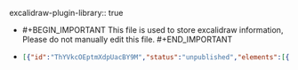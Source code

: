 excalidraw-plugin-library:: true

- #+BEGIN_IMPORTANT
  This file is used to store excalidraw information, Please do not manually edit this file.
  #+END_IMPORTANT
- ```json
  [{"id":"ThYVkcOEptmXdpUacBY9M","status":"unpublished","elements":[{"type":"text","version":722,"versionNonce":1546730307,"isDeleted":false,"id":"1f13Z28ntWMToNKk3hUOM","fillStyle":"hachure","strokeWidth":1,"strokeStyle":"solid","roughness":1,"opacity":100,"angle":0,"x":771.9985387877682,"y":192.6728503840559,"strokeColor":"#862e9c","backgroundColor":"transparent","width":65.51230482200003,"height":20.235701290560552,"seed":351489901,"groupIds":["9c_ExtOXiEB3P8ThydHCI"],"roundness":null,"boundElements":[],"updated":1688139391998,"link":null,"locked":false,"fontSize":16.188561032448444,"fontFamily":1,"text":"√x² + y²","textAlign":"left","verticalAlign":"top","containerId":null,"originalText":"√x² + y²","lineHeight":1.25,"baseline":14},{"type":"line","version":213,"versionNonce":654659181,"isDeleted":false,"id":"ne1JqcfPu5y9-8V6dRTYL","fillStyle":"hachure","strokeWidth":1,"strokeStyle":"solid","roughness":1,"opacity":100,"angle":0,"x":783.268145599694,"y":189.95789521823204,"strokeColor":"#862e9c","backgroundColor":"transparent","width":52.56094960947334,"height":0.9713235426604273,"seed":275566957,"groupIds":["9c_ExtOXiEB3P8ThydHCI"],"roundness":{"type":2},"boundElements":[],"updated":1688139391998,"link":null,"locked":false,"startBinding":null,"endBinding":null,"lastCommittedPoint":null,"startArrowhead":null,"endArrowhead":null,"points":[[0,0],[52.56094960947334,-0.9713235426604273]]}],"created":1693395806183},{"id":"uQjf0tsJqQHIMFMbbVU32","status":"unpublished","elements":[{"type":"arrow","version":33,"versionNonce":466898381,"isDeleted":false,"id":"Hu7WAsc64ZpqNOYXglFiJ","fillStyle":"hachure","strokeWidth":1,"strokeStyle":"solid","roughness":1,"opacity":100,"angle":0,"x":609.7593994140625,"y":533.8406372070312,"strokeColor":"#000000","backgroundColor":"transparent","width":0,"height":279.66563415527344,"seed":1958303001,"groupIds":["qp2VrCSwcMXW_NXauMZy2"],"roundness":{"type":2},"boundElements":[],"updated":1687947350909,"link":null,"locked":false,"startBinding":null,"endBinding":null,"lastCommittedPoint":null,"startArrowhead":null,"endArrowhead":"arrow","points":[[0,0],[0,-279.66563415527344]]},{"type":"arrow","version":42,"versionNonce":1958347139,"isDeleted":false,"id":"DhDocbxwHb2juDD68b2qu","fillStyle":"hachure","strokeWidth":1,"strokeStyle":"solid","roughness":1,"opacity":100,"angle":0,"x":584.1140747070312,"y":486.8297119140625,"strokeColor":"#000000","backgroundColor":"transparent","width":296.0625,"height":0,"seed":1688246007,"groupIds":["qp2VrCSwcMXW_NXauMZy2"],"roundness":{"type":2},"boundElements":[],"updated":1687947350909,"link":null,"locked":false,"startBinding":null,"endBinding":null,"lastCommittedPoint":null,"startArrowhead":null,"endArrowhead":"arrow","points":[[0,0],[296.0625,0]]},{"type":"line","version":86,"versionNonce":1292045357,"isDeleted":false,"id":"cK0TcL3kiCxq479S4KXWn","fillStyle":"hachure","strokeWidth":1,"strokeStyle":"solid","roughness":1,"opacity":100,"angle":0,"x":610.3922119140625,"y":487.9922180175781,"strokeColor":"#000000","backgroundColor":"transparent","width":133.1484375,"height":86.7515869140625,"seed":1355371735,"groupIds":["qp2VrCSwcMXW_NXauMZy2"],"roundness":{"type":2},"boundElements":[],"updated":1687947350909,"link":null,"locked":false,"startBinding":null,"endBinding":null,"lastCommittedPoint":null,"startArrowhead":null,"endArrowhead":null,"points":[[0,0],[133.1484375,-86.7515869140625]]},{"type":"line","version":43,"versionNonce":1101322531,"isDeleted":false,"id":"W7_5KXDtWYzlCWP7L6Axm","fillStyle":"hachure","strokeWidth":1,"strokeStyle":"solid","roughness":1,"opacity":100,"angle":0,"x":745.0078125,"y":399.0562744140625,"strokeColor":"#000000","backgroundColor":"transparent","width":0,"height":88.76248168945312,"seed":1444743385,"groupIds":["qp2VrCSwcMXW_NXauMZy2"],"roundness":{"type":2},"boundElements":[],"updated":1687947350909,"link":null,"locked":false,"startBinding":null,"endBinding":null,"lastCommittedPoint":null,"startArrowhead":null,"endArrowhead":null,"points":[[0,0],[0,88.76248168945312]]},{"type":"ellipse","version":63,"versionNonce":982187661,"isDeleted":false,"id":"4gieTaI-4mDfbto6CnoKd","fillStyle":"solid","strokeWidth":1,"strokeStyle":"solid","roughness":1,"opacity":100,"angle":0,"x":738.6094360351562,"y":391.8562927246094,"strokeColor":"#000000","backgroundColor":"#000000","width":15.52496337890625,"height":14.4375,"seed":1160846551,"groupIds":["qp2VrCSwcMXW_NXauMZy2"],"roundness":{"type":2},"boundElements":[],"updated":1687947350909,"link":null,"locked":false},{"type":"text","version":21,"versionNonce":1184087235,"isDeleted":false,"id":"MYV94alnmRG8i1WurgYMw","fillStyle":"solid","strokeWidth":1,"strokeStyle":"solid","roughness":1,"opacity":100,"angle":0,"x":777.2015991210938,"y":383.77032470703125,"strokeColor":"#000000","backgroundColor":"#000000","width":184.43991088867188,"height":25,"seed":1686962391,"groupIds":["qp2VrCSwcMXW_NXauMZy2"],"roundness":null,"boundElements":[],"updated":1687947350909,"link":null,"locked":false,"fontSize":20,"fontFamily":1,"text":"z = x + iy = (x, y)","textAlign":"left","verticalAlign":"top","containerId":null,"originalText":"z = x + iy = (x, y)","lineHeight":1.25,"baseline":17},{"type":"text","version":25,"versionNonce":1797629165,"isDeleted":false,"id":"we6HtYNrFw1_MTaF34XvQ","fillStyle":"solid","strokeWidth":1,"strokeStyle":"solid","roughness":1,"opacity":100,"angle":0,"x":675.9562377929688,"y":494.8688049316406,"strokeColor":"#000000","backgroundColor":"#000000","width":11.239990234375,"height":25,"seed":1024442585,"groupIds":["qp2VrCSwcMXW_NXauMZy2"],"roundness":null,"boundElements":[],"updated":1687947350909,"link":null,"locked":false,"fontSize":20,"fontFamily":1,"text":"x","textAlign":"left","verticalAlign":"top","containerId":null,"originalText":"x","lineHeight":1.25,"baseline":17},{"type":"text","version":15,"versionNonce":2133142627,"isDeleted":false,"id":"4hI0Phbv-c7eU1kCAR0rt","fillStyle":"solid","strokeWidth":1,"strokeStyle":"solid","roughness":1,"opacity":100,"angle":0,"x":727.125,"y":434.81719970703125,"strokeColor":"#000000","backgroundColor":"#000000","width":9.379989624023438,"height":25,"seed":416508887,"groupIds":["qp2VrCSwcMXW_NXauMZy2"],"roundness":null,"boundElements":[],"updated":1687947350910,"link":null,"locked":false,"fontSize":20,"fontFamily":1,"text":"y","textAlign":"left","verticalAlign":"top","containerId":null,"originalText":"y","lineHeight":1.25,"baseline":17}],"created":1687947353680}]
  ```